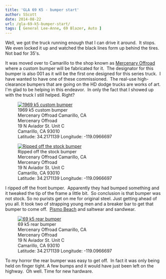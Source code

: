 ```yaml
---
title: 'GLA 69 K5 - bumper start'
author: SScott
date: 2014-08-22
url: /gla-69-k5-bumper-start/
tags: [ General Lee-Anne, 69 Blazer, Auto ]
---
```

Well, we got the truck running enough that I can drive it around.  It stops. We even locked it up and watched the black lines form up behind the tires. Not bad for 35's.

It was moved over to Camarillo to the shop known as [Mercenary Offroad](http://mercenaryoffroad.com) where a custom bumper will be fabricated for it.  The designator for this bumper is also 001 as it will be the first one designed for this series truck.  I have wanted to have one of these commissioned.  The real-use high-clearance bumpers that are going on the HD dodge trucks are works of art.  I'm glad to be helping in this endeavor.  In only the fact that I showed up with the truck I still helped. Right?


<figure itemprop="associatedMedia" itemscope itemtype="http://schema.org/ImageObject">
    <a href="http://img.scotttactical.com/images/legacy/generalleeanne/IMG_3835.jpg" itemprop="contentUrl" data-size="1200x800">
    <img src="http://img.scotttactical.com/images/legacy/generalleeanne/thumbs/thumbs_IMG_3835.jpg" itemprop="thumbnail" alt="1969 k5 custom bumper" />
    </a>
    <figcaption itemprop="caption description">1969 k5 custom bumper</figcaption>
    <span itemprop="author">Mercenary Offroad</span>
    <span itemprop="contentLocation">Camarillo, CA</span>
    <div itemscope itemtype="http://schema.org/Place">
      <span itemprop="name">Mercenary Offroad</span></h1>
        <div class="address" itemprop="address" itemscope itemtype="http://schema.org/PostalAddress">
          <span itemprop="streetAddress">19 N Aviador St. Unit C</span><br>
          <span itemprop="addressLocality">Camarillo</span>,
          <span itemprop="addressRegion">CA</span>
          <span itemprop="postalCode">93010</span>
        </div>
      <div itemprop="geo" itemscope itemtype="http://schema.org/GeoCoordinates">
        Latitude: 34.2171139
        Longitude: -119.0966697
        <meta itemprop="latitude" content="34.2171139" />
        <meta itemprop="longitude" content="-119.0966697" />
      </div>
    </div>
</figure>


<figure itemprop="associatedMedia" itemscope itemtype="http://schema.org/ImageObject">
    <a href="http://img.scotttactical.com/images/legacy/generalleeanne/IMG_0157.jpg" itemprop="contentUrl" data-size="1200x800">
    <img src="http://img.scotttactical.com/images/legacy/generalleeanne/thumbs/thumbs_IMG_0157.jpg" itemprop="thumbnail" alt="Ripped off the stock bumper" />
    </a>
    <figcaption itemprop="caption description">Ripped off the stock bumper</figcaption>
    <span itemprop="author">Mercenary Offroad</span>
    <span itemprop="contentLocation">Camarillo, CA</span>
    <div itemscope itemtype="http://schema.org/Place">
      <span itemprop="name">Mercenary Offroad</span></h1>
        <div class="address" itemprop="address" itemscope itemtype="http://schema.org/PostalAddress">
          <span itemprop="streetAddress">19 N Aviador St. Unit C</span><br>
          <span itemprop="addressLocality">Camarillo</span>,
          <span itemprop="addressRegion">CA</span>
          <span itemprop="postalCode">93010</span>
        </div>
      <div itemprop="geo" itemscope itemtype="http://schema.org/GeoCoordinates">
        Latitude: 34.2171139
        Longitude: -119.0966697
        <meta itemprop="latitude" content="34.2171139" />
        <meta itemprop="longitude" content="-119.0966697" />
      </div>
    </div>
</figure>




I ripped off the front bumper.  Apparently they had bumped something and it tweaked the tip of the frame a little bit.  So conclusion is that bumper was not stock. So no purists get on me for original steel. Just getting ahead of you all. It took two of strapping young men and a breaker bar to get that bumper to come off.  [Pismo Beach](https://www.google.com/maps/place/Pismo+Beach,+CA/@35.1547085,-120.6594929,14z/data=!3m1!4b1!4m2!3m1!1s0x80ec587dc3f7d8cf:0xb9cb5298f0426fa5 "Pismo Beach") and saltwear and sandwear.

 <figure itemprop="associatedMedia" itemscope itemtype="http://schema.org/ImageObject">
    <a href="http://img.scotttactical.com/images/legacy/generalleeanne/IMG_3837.jpg" itemprop="contentUrl" >
    <img src="http://img.scotttactical.com/images/legacy/generalleeanne/thumbs/thumbs_IMG_3837.jpg" itemprop="thumbnail" alt="69 k5 rear bumper" />
    </a>
    <figcaption itemprop="caption description">69 k5 rear bumper</figcaption>
    <span itemprop="author">Mercenary Offroad</span>
    <span itemprop="contentLocation">Camarillo, CA</span>
    <div itemscope itemtype="http://schema.org/Place">
      <span itemprop="name">Mercenary Offroad</span></h1>
        <div class="address" itemprop="address" itemscope itemtype="http://schema.org/PostalAddress">
          <span itemprop="streetAddress">19 N Aviador St. Unit C</span><br>
          <span itemprop="addressLocality">Camarillo</span>,
          <span itemprop="addressRegion">CA</span>
          <span itemprop="postalCode">93010</span>
        </div>
      <div itemprop="geo" itemscope itemtype="http://schema.org/GeoCoordinates">
        Latitude: 34.2171139
        Longitude: -119.0966697
        <meta itemprop="latitude" content="34.2171139" />
        <meta itemprop="longitude" content="-119.0966697" />
      </div>
    </div>
</figure>




To my horror the rear bumper was easy to get off.  In fact it was only being held on finger tight. A few bumps and it would have just been left on the highway.  Oh well. Time for new hardware.

&nbsp;

 [1]: http://mercenaryoffroad.com
 [2]: https://www.google.com/maps/place/Pismo+Beach,+CA/@35.1547085,-120.6594929,14z/data=!3m1!4b1!4m2!3m1!1s0x80ec587dc3f7d8cf:0xb9cb5298f0426fa5 "Pismo Beach"
